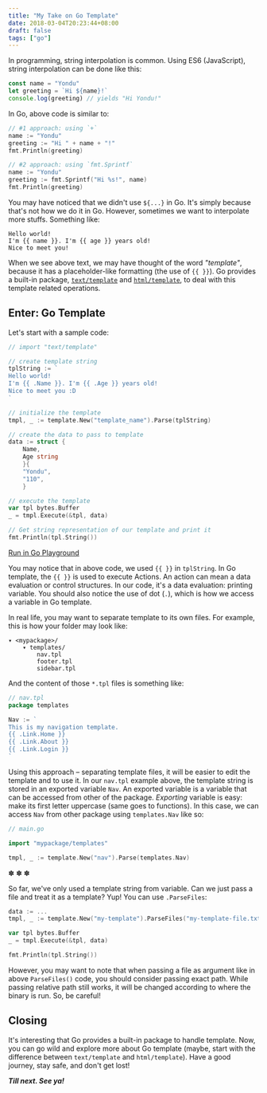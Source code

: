 ```yaml
---
title: "My Take on Go Template"
date: 2018-03-04T20:23:44+08:00
draft: false
tags: ["go"]
---
```


In programming, string interpolation is common. Using ES6 (JavaScript), string interpolation can be done like this:

<!--more-->

```js
const name = "Yondu"
let greeting = `Hi ${name}!`
console.log(greeting) // yields "Hi Yondu!"
```

In Go, above code is similar to:

```go
// #1 approach: using `+`
name := "Yondu"
greeting := "Hi " + name + "!"
fmt.Println(greeting)

// #2 approach: using `fmt.Sprintf`
name := "Yondu"
greeting := fmt.Sprintf("Hi %s!", name)
fmt.Println(greeting)
```

You may have noticed that we didn't use `${...}` in Go. It's simply because that's not how we do it in Go. However, sometimes we want to interpolate more stuffs. Something like:

```
Hello world!
I'm {{ name }}. I'm {{ age }} years old!
Nice to meet you!
```

When we see above text, we may have thought of the word *"template"*, because it has a placeholder-like formatting (the use of `{{ }}`). Go provides a built-in package, [`text/template`](https://golang.org/pkg/text/template/) and [`html/template`](https://golang.org/pkg/html/template/), to deal with this template related operations.

## Enter: Go Template

Let's start with a sample code:

```go
// import "text/template"

// create template string
tplString := `
Hello world!
I'm {{ .Name }}. I'm {{ .Age }} years old!
Nice to meet you :D
`

// initialize the template
tmpl, _ := template.New("template_name").Parse(tplString)

// create the data to pass to template
data := struct {
    Name, 
    Age string
    }{
    "Yondu",
    "110",
    }

// execute the template
var tpl bytes.Buffer
_ = tmpl.Execute(&tpl, data)

// Get string representation of our template and print it
fmt.Println(tpl.String())
```
[Run in Go Playground](https://play.golang.org/p/DlSE2I-f0er)

You may notice that in above code, we used `{{ }}` in `tplString`. In Go template, the `{{ }}` is used to execute Actions. An action can mean a data evaluation or control structures. In our code, it's a data evaluation: printing variable. You should also notice the use of dot (`.`), which is how we access a variable in Go template.

In real life, you may want to separate template to its own files. For example, this is how your folder may look like:

```
▾ <mypackage>/
    ▾ templates/
        nav.tpl
        footer.tpl
        sidebar.tpl
```

And the content of those `*.tpl` files is something like:

```go
// nav.tpl
package templates

Nav := `
This is my navigation template.
{{ .Link.Home }}
{{ .Link.About }}
{{ .Link.Login }}
`
```

Using this approach – separating template files, it will be easier to edit the template and to use it. In our `nav.tpl` example above, the template string is stored in an exported variable `Nav`. An exported variable is a variable that can be accessed from other of the package. *Exporting* variable is easy: make its first letter uppercase (same goes to functions). In this case, we can access `Nav` from other package using `templates.Nav` like so:

```go
// main.go

import "mypackage/templates"

tmpl, _ := template.New("nav").Parse(templates.Nav)
```

<p class="text-center red">✽ ✽ ✽
</p>

So far, we've only used a template string from variable. Can we just pass a file and treat it as a template? Yup! You can use `.ParseFiles`:

```go
data := ... 
tmpl, _ := template.New("my-template").ParseFiles("my-template-file.txt")

var tpl bytes.Buffer
_ = tmpl.Execute(&tpl, data)

fmt.Println(tpl.String())
```

However, you may want to note that when passing a file as argument like in above `ParseFiles()` code, you should consider passing exact path. While passing relative path still works, it will be changed according to where the binary is run. So, be careful!

## Closing

It's interesting that Go provides a built-in package to handle template. Now, you can go wild and explore more about Go template (maybe, start with the difference between `text/template` and `html/template`). Have a good journey, stay safe, and don't get lost!

***Till next. See ya!***
